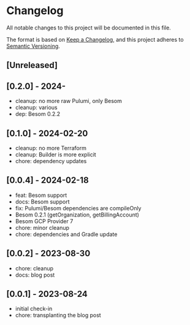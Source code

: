# Changelog
All notable changes to this project will be documented in this file.

The format is based on [Keep a Changelog](https://keepachangelog.com/en/1.0.0/),
and this project adheres to [Semantic Versioning](https://semver.org/spec/v2.0.0.html).

## [Unreleased]

## [0.2.0] - 2024-
- cleanup: no more raw Pulumi, only Besom
- cleanup: various
- dep: Besom 0.2.2

## [0.1.0] - 2024-02-20
- cleanup: no more Terraform
- cleanup: Builder is more explicit
- chore: dependency updates

## [0.0.4] - 2024-02-18
- feat: Besom support
- docs: Besom support
- fix: Pulumi/Besom dependencies are compileOnly
- Besom 0.2.1 (getOrganization, getBillingAccount)
- Besom GCP Provider 7
- chore: minor cleanup
- chore: dependencies and Gradle update

## [0.0.2] - 2023-08-30
- chore: cleanup
- docs: blog post

## [0.0.1] - 2023-08-24
- initial check-in
- chore: transplanting the blog post
